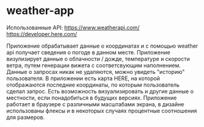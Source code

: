 # weather-app

Использованные API: 
https://www.weatherapi.com/
https://developer.here.com/

Приложение обрабатывает данные о координатах и с помощью weather api получает сведения о погоде в данном месте. 
Приложение визулизирует данные о облачности / дожде, температуре и скорости ветра, путем генерации вижета с соответсвующим наполнением.
Данные о запросах никак не удаляются, можно увидеть "историю" пользователя.
В приложении есть карта HERE, на которой отображаются последние координаты, по которым пользователь сделал запрос.
Есть возможность визуализировать и другие данные о местности, если понадобиться в будущих версиях.
Приложение работает в браузере с различными масштабами экрана, в дизайне использованы флексы и в некоторых случаях процентные соотношения для размеров.

